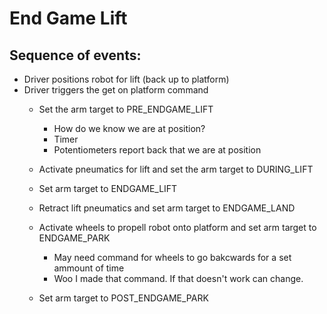 # End Game Lift
## Sequence of events:
* Driver positions robot for lift (back up to platform)
* Driver triggers the get on platform command
  * Set the arm target to PRE_ENDGAME_LIFT
     * How do we know we are at position?
     * Timer
     * Potentiometers report back that we are at position
     
  * Activate pneumatics for lift and set the arm target to DURING_LIFT
  * Set arm target to ENDGAME_LIFT
  * Retract lift pneumatics and set arm target to ENDGAME_LAND
  * Activate wheels to propell robot onto platform and set arm target to ENDGAME_PARK
    * May need command for wheels to go bakcwards for a set ammount of time
    * Woo I made that command. If that doesn't work can change. 
  * Set arm target to POST_ENDGAME_PARK